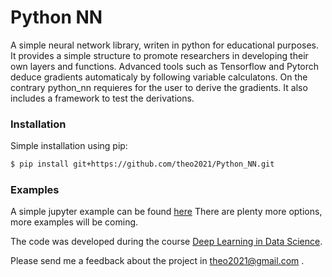 # Python NN

A simple neural network library, writen in python for educational purposes. It provides a simple structure to promote researchers in developing their own layers and functions. Advanced tools such as Tensorflow and Pytorch deduce gradients automaticaly by following variable calculatons. On the contrary python_nn requieres for the user to derive the gradients. It also includes a framework to test the derivations. 

### Installation

Simple installation using pip:

```sh
$ pip install git+https://github.com/theo2021/Python_NN.git
```
### Examples

A simple jupyter example can be found [here](https://github.com/theo2021/Python_NN/blob/master/tests/python_nn%20simple%20example.ipynb)
There are plenty more options, more examples will be coming.


The code was developed during the course [Deep Learning in Data Science](https://www.kth.se/student/kurser/kurs/DD2424).

Please send me a feedback about the project in theo2021@gmail.com .
